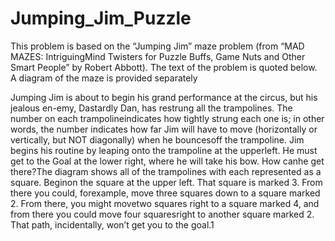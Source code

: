 # Jumping_Jim_Puzzle
This problem is based on the “Jumping Jim” maze problem (from “MAD MAZES: IntriguingMind Twisters for Puzzle Buffs, Game Nuts and Other Smart People” by Robert Abbott).  The text of the problem is quoted below.  A diagram of the maze is provided separately

Jumping Jim is about to begin his grand performance at the circus, but his jealous en-emy, Dastardly Dan, has restrung all the trampolines.  The number on each trampolineindicates how tightly strung each one is; in other words, the number indicates how far Jim will have to move (horizontally or vertically, but NOT diagonally) when he bouncesoff the trampoline.  Jim begins his routine by leaping onto the trampoline at the upperleft.  He must get to the Goal at the lower right, where he will take his bow.  How canhe get there?The  diagram  shows  all  of  the  trampolines  with  each  represented  as  a  square.   Beginon the square at the upper left.  That square is marked 3.  From there you could, forexample, move three squares down to a square marked 2.  From there, you might movetwo squares right to a square marked 4, and from there you could move four squaresright to another square marked 2.  That path, incidentally, won’t get you to the goal.1
